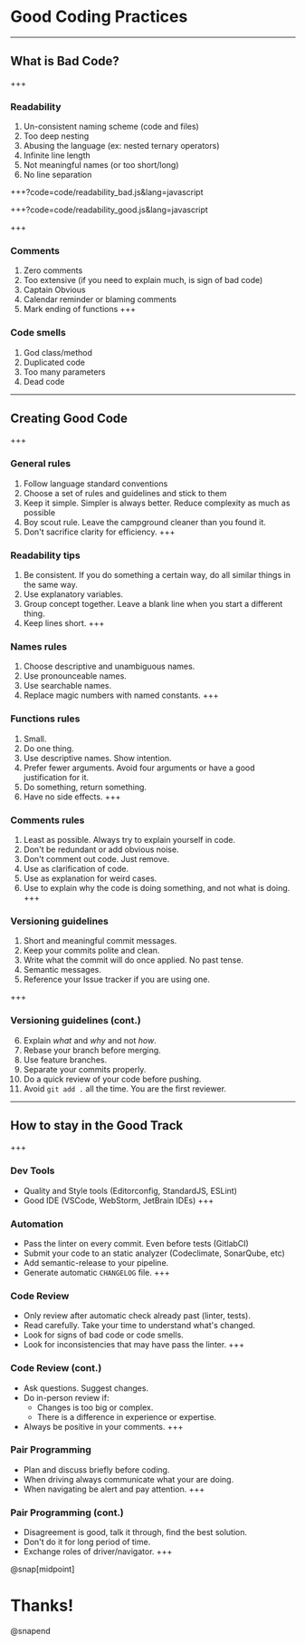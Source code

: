 
# Good Coding Practices
---
## What is Bad Code?
+++

### Readability
1. Un-consistent naming scheme (code and files)
2. Too deep nesting
3.  Abusing the language (ex: nested ternary operators)
4. Infinite line length
5. Not meaningful names (or too short/long)
6. No line separation


+++?code=code/readability_bad.js&lang=javascript

+++?code=code/readability_good.js&lang=javascript

+++
### Comments
1. Zero comments
2. Too extensive (if you need to explain much, is sign of bad code)
3. Captain Obvious
4. Calendar reminder or blaming comments
5. Mark ending of functions
+++

### Code smells
1. God class/method
2. Duplicated code
3. Too many parameters
4. Dead code
---

## Creating Good Code
+++

### General rules
1. Follow language standard conventions
2. Choose a set of rules and guidelines and stick to them
3. Keep it simple. Simpler is always better. Reduce complexity as much as possible
4. Boy scout rule. Leave the campground cleaner than you found it.
5. Don't sacrifice clarity for efficiency.
+++

### Readability tips
1. Be consistent. If you do something a certain way, do all similar things in the same way.
2. Use explanatory variables.
3. Group concept together. Leave a blank line when you start a different thing.
4. Keep lines short.
+++

### Names rules
1. Choose descriptive and unambiguous names.
3. Use pronounceable names.
4. Use searchable names.
5. Replace magic numbers with named constants.
+++

### Functions rules
1. Small.
2. Do one thing.
3. Use descriptive names. Show intention.
4. Prefer fewer arguments. Avoid four arguments or have a good justification for it.
5. Do something, return something.
6. Have no side effects.
+++

### Comments rules
1. Least as possible. Always try to explain yourself in code.
2. Don't be redundant or add obvious noise.
4. Don't comment out code. Just remove.
5. Use as clarification of code.
6. Use as explanation for weird cases.
7. Use to explain why the code is doing something, and not what is doing.
+++

### Versioning guidelines
1. Short and meaningful commit messages.
2. Keep your commits polite and clean.
3. Write what the commit will do once applied. No past tense.
4. Semantic messages.
5. Reference your Issue tracker if you are using one.

+++
### Versioning guidelines (cont.)
6. Explain _what_  and  _why_  and not _how_.
7. Rebase your branch before merging.
8. Use feature branches.
9. Separate your commits properly.
10. Do a quick review of your code before pushing.  
11. Avoid `git add .` all the time. You are the first reviewer.
---


## How to stay in the Good Track
+++

### Dev Tools
- Quality and Style tools (Editorconfig, StandardJS, ESLint)
- Good IDE (VSCode, WebStorm, JetBrain IDEs)
+++

### Automation
- Pass the linter on every commit. Even before tests (GitlabCI)
- Submit your code to an static analyzer (Codeclimate, SonarQube, etc)
- Add semantic-release to your pipeline.
- Generate automatic `CHANGELOG` file. 
+++

### Code Review
- Only review after automatic check already past (linter, tests).
- Read carefully. Take your time to understand what's changed.
- Look for signs of bad code or code smells.
- Look for inconsistencies that may have pass the linter.
+++

### Code Review (cont.)
- Ask questions. Suggest changes.
- Do in-person review if:
	- Changes is too big or complex. 
	- There is a difference in experience or expertise. 
- Always be positive in your comments.
+++

### Pair Programming
- Plan and discuss briefly before coding.
- When driving always communicate what your are doing. 
- When navigating be alert and pay attention.
+++

### Pair Programming (cont.)
- Disagreement is good, talk it through, find the best solution.
- Don't do it for long period of time.
- Exchange roles of driver/navigator.
+++


@snap[midpoint]
# Thanks!
@snapend
